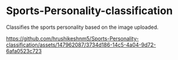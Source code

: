 # Sports-Personality-classification
Classifies the sports personality based on the image uploaded.

https://github.com/hrushikeshnm5/Sports-Personality-classification/assets/147962087/3734d186-14c5-4a04-9d72-6afa0523c723
